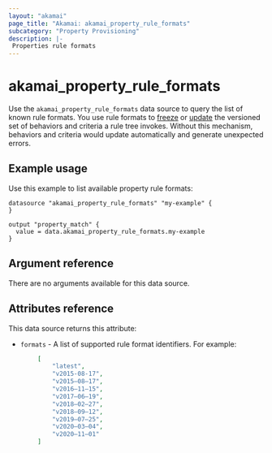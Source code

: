 ```yaml
---
layout: "akamai"
page_title: "Akamai: akamai_property_rule_formats"
subcategory: "Property Provisioning"
description: |-
 Properties rule formats
---
```


# akamai_property_rule_formats

Use the `akamai_property_rule_formats` data source to query the list of
known rule formats.
You use rule formats to [freeze](https://developer.akamai.com/api/core_features/property_manager/v1.html#freezerf) or
[update](https://developer.akamai.com/api/core_features/property_manager/v1.html#updaterf) the versioned set of behaviors
and criteria a rule tree invokes. Without this mechanism, behaviors and criteria
would update automatically and generate unexpected errors.

## Example usage

Use this example to list available property rule formats:

```hcl
datasource "akamai_property_rule_formats" "my-example" {
}

output "property_match" {
  value = data.akamai_property_rule_formats.my-example
}
```

## Argument reference

There are no arguments available for this data source.

## Attributes reference

This data source returns this attribute:

* `formats` - A list of supported rule format identifiers. For example:

```json
        [
            "latest",
            "v2015-08-17",
            "v2015–08–17",
            "v2016–11–15",
            "v2017–06–19",
            "v2018–02–27",
            "v2018–09–12",
            "v2019–07–25",
            "v2020–03–04",
            "v2020–11–01"
        ]
```
